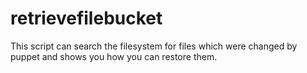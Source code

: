 retrievefilebucket
==================

This script can search the filesystem for files which were changed by puppet and shows you how you can restore them.


